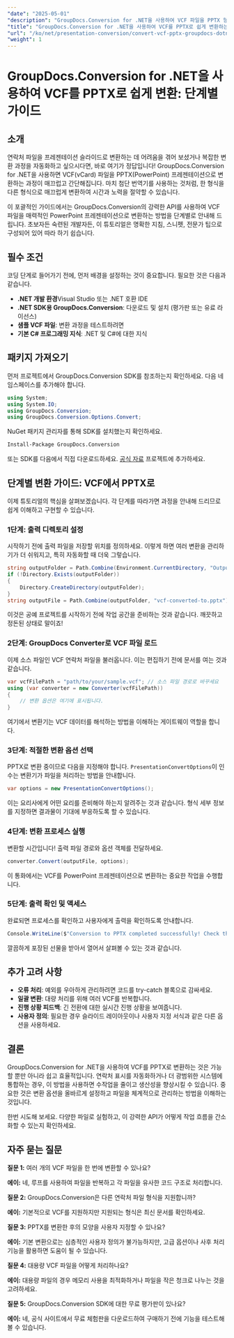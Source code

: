 ```yaml
---
"date": "2025-05-01"
"description": "GroupDocs.Conversion for .NET을 사용하여 VCF 파일을 PPTX 형식으로 변환하는 방법을 알아보세요. 이 단계별 가이드에서는 설정, 변환 및 애플리케이션 통합 과정을 다룹니다."
"title": "GroupDocs.Conversion for .NET을 사용하여 VCF를 PPTX로 쉽게 변환하는 단계별 가이드"
"url": "/ko/net/presentation-conversion/convert-vcf-pptx-groupdocs-dotnet/"
"weight": 1
---
```


# GroupDocs.Conversion for .NET을 사용하여 VCF를 PPTX로 쉽게 변환: 단계별 가이드

## 소개

연락처 파일을 프레젠테이션 슬라이드로 변환하는 데 어려움을 겪어 보셨거나 복잡한 변환 과정을 자동화하고 싶으시다면, 바로 여기가 정답입니다! GroupDocs.Conversion for .NET을 사용하면 VCF(vCard) 파일을 PPTX(PowerPoint) 프레젠테이션으로 변환하는 과정이 매끄럽고 간단해집니다. 마치 첨단 번역기를 사용하는 것처럼, 한 형식을 다른 형식으로 매끄럽게 변환하여 시간과 노력을 절약할 수 있습니다. 

이 포괄적인 가이드에서는 GroupDocs.Conversion의 강력한 API를 사용하여 VCF 파일을 매력적인 PowerPoint 프레젠테이션으로 변환하는 방법을 단계별로 안내해 드립니다. 초보자든 숙련된 개발자든, 이 튜토리얼은 명확한 지침, 스니펫, 전문가 팁으로 구성되어 있어 따라 하기 쉽습니다.


## 필수 조건

코딩 단계로 들어가기 전에, 먼저 배경을 설정하는 것이 중요합니다. 필요한 것은 다음과 같습니다.

- **.NET 개발 환경**Visual Studio 또는 .NET 호환 IDE
- **.NET SDK용 GroupDocs.Conversion**: 다운로드 및 설치 (평가판 또는 유료 라이선스)
- **샘플 VCF 파일**: 변환 과정을 테스트하려면
- **기본 C# 프로그래밍 지식**: .NET 및 C#에 대한 지식


## 패키지 가져오기

먼저 프로젝트에서 GroupDocs.Conversion SDK를 참조하는지 확인하세요. 다음 네임스페이스를 추가해야 합니다.

```csharp
using System;
using System.IO;
using GroupDocs.Conversion;
using GroupDocs.Conversion.Options.Convert;
```

NuGet 패키지 관리자를 통해 SDK를 설치했는지 확인하세요.

```bash
Install-Package GroupDocs.Conversion
```

또는 SDK를 다음에서 직접 다운로드하세요. [공식 자료](https://releases.groupdocs.com/conversion/net/) 프로젝트에 추가하세요.


## 단계별 변환 가이드: VCF에서 PPTX로

이제 튜토리얼의 핵심을 살펴보겠습니다. 각 단계를 따라가면 과정을 안내해 드리므로 쉽게 이해하고 구현할 수 있습니다.


### 1단계: 출력 디렉토리 설정

시작하기 전에 출력 파일을 저장할 위치를 정의하세요. 이렇게 하면 여러 변환을 관리하기가 더 쉬워지고, 특히 자동화할 때 더욱 그렇습니다.

```csharp
string outputFolder = Path.Combine(Environment.CurrentDirectory, "Output");
if (!Directory.Exists(outputFolder))
{
    Directory.CreateDirectory(outputFolder);
}
string outputFile = Path.Combine(outputFolder, "vcf-converted-to.pptx");
```

이것은 공예 프로젝트를 시작하기 전에 작업 공간을 준비하는 것과 같습니다. 깨끗하고 정돈된 상태로 말이죠!


### 2단계: GroupDocs Converter로 VCF 파일 로드

이제 소스 파일인 VCF 연락처 파일을 불러옵니다. 이는 편집하기 전에 문서를 여는 것과 같습니다.

```csharp
var vcfFilePath = "path/to/your/sample.vcf"; // 소스 파일 경로로 바꾸세요
using (var converter = new Converter(vcfFilePath))
{
    // 변환 옵션은 여기에 표시됩니다.
}
```

여기에서 변환기는 VCF 데이터를 해석하는 방법을 이해하는 게이트웨이 역할을 합니다.


### 3단계: 적절한 변환 옵션 선택

PPTX로 변환 중이므로 다음을 지정해야 합니다. `PresentationConvertOptions`이 인수는 변환기가 파일을 처리하는 방법을 안내합니다.

```csharp
var options = new PresentationConvertOptions();
```

이는 요리사에게 어떤 요리를 준비해야 하는지 알려주는 것과 같습니다. 형식 세부 정보를 지정하면 결과물이 기대에 부응하도록 할 수 있습니다.


### 4단계: 변환 프로세스 실행

변환할 시간입니다! 출력 파일 경로와 옵션 객체를 전달하세요.

```csharp
converter.Convert(outputFile, options);
```

이 통화에서는 VCF를 PowerPoint 프레젠테이션으로 변환하는 중요한 작업을 수행합니다.


### 5단계: 출력 확인 및 액세스

완료되면 프로세스를 확인하고 사용자에게 출력을 확인하도록 안내합니다.

```csharp
Console.WriteLine($"Conversion to PPTX completed successfully! Check the output at {outputFolder}");
```

깔끔하게 포장된 선물을 받아서 열어서 살펴볼 수 있는 것과 같습니다.


## 추가 고려 사항

- **오류 처리**: 예외를 우아하게 관리하려면 코드를 try-catch 블록으로 감싸세요.
- **일괄 변환**: 대량 처리를 위해 여러 VCF를 반복합니다.
- **진행 상황 피드백**: 긴 전환에 대한 실시간 진행 상황을 보여줍니다.
- **사용자 정의**: 필요한 경우 슬라이드 레이아웃이나 사용자 지정 서식과 같은 다른 옵션을 사용하세요.


## 결론

GroupDocs.Conversion for .NET을 사용하여 VCF를 PPTX로 변환하는 것은 가능할 뿐만 아니라 쉽고 효율적입니다. 연락처 표시를 자동화하거나 더 광범위한 시스템에 통합하는 경우, 이 방법을 사용하면 수작업을 줄이고 생산성을 향상시킬 수 있습니다. 중요한 것은 변환 옵션을 올바르게 설정하고 파일을 체계적으로 관리하는 방법을 이해하는 것입니다.

한번 시도해 보세요. 다양한 파일로 실험하고, 이 강력한 API가 어떻게 작업 흐름을 간소화할 수 있는지 확인하세요.


## 자주 묻는 질문

**질문 1:** 여러 개의 VCF 파일을 한 번에 변환할 수 있나요?  

**에이:** 네, 루프를 사용하여 파일을 반복하고 각 파일을 유사한 코드 구조로 처리합니다.

**질문 2:** GroupDocs.Conversion은 다른 연락처 파일 형식을 지원합니까?  

**에이:** 기본적으로 VCF를 지원하지만 지원되는 형식은 최신 문서를 확인하세요.

**질문 3:** PPTX를 변환한 후의 모양을 사용자 지정할 수 있나요?  

**에이:** 기본 변환으로는 심층적인 사용자 정의가 불가능하지만, 고급 옵션이나 사후 처리 기능을 활용하면 도움이 될 수 있습니다.

**질문 4:** 대용량 VCF 파일을 어떻게 처리하나요?  

**에이:** 대용량 파일의 경우 메모리 사용을 최적화하거나 파일을 작은 청크로 나누는 것을 고려하세요.

**질문 5:** GroupDocs.Conversion SDK에 대한 무료 평가판이 있나요?  

**에이:** 네, 공식 사이트에서 무료 체험판을 다운로드하여 구매하기 전에 기능을 테스트해 볼 수 있습니다.
